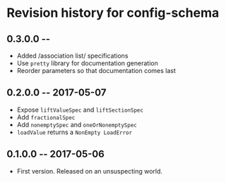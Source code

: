 # Revision history for config-schema

## 0.3.0.0  --

* Added /association list/ specifications
* Use `pretty` library for documentation generation
* Reorder parameters so that documentation comes last

## 0.2.0.0  -- 2017-05-07

* Expose `liftValueSpec` and `liftSectionSpec`
* Add `fractionalSpec`
* Add `nonemptySpec` and `oneOrNonemptySpec`
* `loadValue` returns a `NonEmpty LoadError`

## 0.1.0.0  -- 2017-05-06

* First version. Released on an unsuspecting world.
